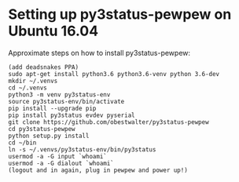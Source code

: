Setting up py3status-pewpew on Ubuntu 16.04
===========================================
Approximate steps on how to install py3status-pewpew:

    (add deadsnakes PPA)
    sudo apt-get install python3.6 python3.6-venv python 3.6-dev
    mkdir ~/.venvs
    cd ~/.venvs
    python3 -m venv py3status-env
    source py3status-env/bin/activate
    pip install --upgrade pip
    pip install py3status evdev pyserial
    git clone https://github.com/obestwalter/py3status-pewpew
    cd py3status-pewpew
    python setup.py install
    cd ~/bin
    ln -s ~/.venvs/py3status-env/bin/py3status
    usermod -a -G input `whoami`
    usermod -a -G dialout `whoami`
    (logout and in again, plug in pewpew and power up!)

